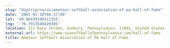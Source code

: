 ```yaml
---
slug: "daytrip/na/us/amateur-softball-association-of-pa-hall-of-fame"
date: '2001-01-30T04:37:00'
lat: '40.86439190311355'
lng: '-76.7913540429305'
location: 311 Race Street, Sunbury, Pennsylvania, 17801, United States
external_url: https://www.usasoftballofpennsylvania.com/hall-of-fame
title: Amateur Softball Association of PA Hall of Fame
---
```



